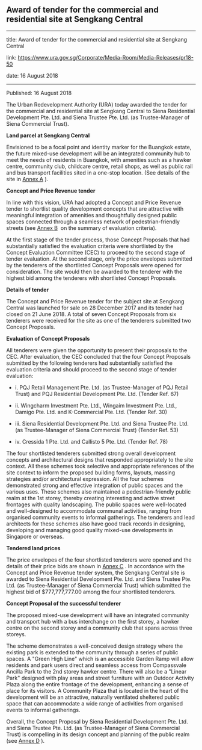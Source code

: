 ## Award of tender for the commercial and residential site at Sengkang Central

---

title: Award of tender for the commercial and residential site at Sengkang Central

link: https://www.ura.gov.sg/Corporate/Media-Room/Media-Releases/pr18-50

date: 16 August 2018

---

Published: 16 August 2018

The Urban Redevelopment Authority (URA) today awarded the tender for the commercial and residential site at Sengkang Central to Siena Residential Development Pte. Ltd. and Siena Trustee Pte. Ltd. (as Trustee-Manager of Siena Commercial Trust).

**Land parcel at Sengkang Central**

Envisioned to be a focal point and identity marker for the Buangkok estate, the future mixed-use development will be an integrated community hub to meet the needs of residents in Buangkok, with amenities such as a hawker centre, community club, childcare centre, retail shops, as well as public rail and bus transport facilities sited in a one-stop location. (See details of the site in [Annex A](https://www.ura.gov.sg/-/media/Corporate/Media-Room/2018/Aug/pr18-50a.pdf) ).

**Concept and Price Revenue tender**

In line with this vision, URA had adopted a Concept and Price Revenue tender to shortlist quality development concepts that are attractive with meaningful integration of amenities and thoughtfully designed public spaces connected through a seamless network of pedestrian-friendly streets (see [Annex B](https://www.ura.gov.sg/-/media/Corporate/Media-Room/2018/Aug/pr18-50b.pdf)  on the summary of evaluation criteria).

At the first stage of the tender process, those Concept Proposals that had substantially satisfied the evaluation criteria were shortlisted by the Concept Evaluation Committee (CEC) to proceed to the second stage of tender evaluation. At the second stage, only the price envelopes submitted by the tenderers of the shortlisted Concept Proposals were opened for consideration. The site would then be awarded to the tenderer with the highest bid among the tenderers with shortlisted Concept Proposals.

**Details of tender**

The Concept and Price Revenue tender for the subject site at Sengkang Central was launched for sale on 28 December 2017 and its tender had closed on 21 June 2018. A total of seven Concept Proposals from six tenderers were received for the site as one of the tenderers submitted two Concept Proposals.

**Evaluation of Concept Proposals**

All tenderers were given the opportunity to present their proposals to the CEC. After evaluation, the CEC concluded that the four Concept Proposals submitted by the following tenderers had substantially satisfied the evaluation criteria and should proceed to the second stage of tender evaluation:

- i. PQJ Retail Management Pte. Ltd. (as Trustee-Manager of PQJ Retail Trust) and PQJ Residential Development Pte. Ltd. (Tender Ref. 67)

- ii. Wingcharm Investment Pte. Ltd., Wingaim Investment Pte. Ltd., Damigo Pte. Ltd. and K-Commercial Pte. Ltd. (Tender Ref. 30)

- iii. Siena Residential Development Pte. Ltd. and Siena Trustee Pte. Ltd. (as Trustee-Manager of Siena Commercial Trust) (Tender Ref. 53)

- iv. Cressida 1 Pte. Ltd. and Callisto 5 Pte. Ltd. (Tender Ref. 78)

The four shortlisted tenderers submitted strong overall development concepts and architectural designs that responded appropriately to the site context. All these schemes took selective and appropriate references of the site context to inform the proposed building forms, layouts, massing strategies and/or architectural expression. All the four schemes demonstrated strong and effective integration of public spaces and the various uses. These schemes also maintained a pedestrian-friendly public realm at the 1st storey, thereby creating interesting and active street frontages with quality landscaping. The public spaces were well-located and well-designed to accommodate communal activities, ranging from organised community events to informal gatherings. The tenderers and lead architects for these schemes also have good track records in designing, developing and managing good quality mixed-use developments in Singapore or overseas.

**Tendered land prices**

The price envelopes of the four shortlisted tenderers were opened and the details of their price bids are shown in [Annex C](https://www.ura.gov.sg/-/media/Corporate/Media-Room/2018/Aug/pr18-50c.pdf) . In accordance with the Concept and Price Revenue tender system, the Sengkang Central site is awarded to Siena Residential Development Pte. Ltd. and Siena Trustee Pte. Ltd. (as Trustee-Manager of Siena Commercial Trust) which submitted the highest bid of $777,777,777.00 among the four shortlisted tenderers.

**Concept Proposal of the successful tenderer**

The proposed mixed-use development will have an integrated community and transport hub with a bus interchange on the first storey, a hawker centre on the second storey and a community club that spans across three storeys.

The scheme demonstrates a well-conceived design strategy where the existing park is extended to the community through a series of public spaces. A "Green High Line" which is an accessible Garden Ramp will allow residents and park users direct and seamless access from Compassvale Ancilla Park to the 2nd storey hawker centre. There will also be a "Linear Park" designed with play areas and street furniture with an Outdoor Activity Plaza along the entire frontage of the development, enhancing a sense of place for its visitors. A Community Plaza that is located in the heart of the development will be an attractive, naturally ventilated sheltered public space that can accommodate a wide range of activities from organised events to informal gatherings.

Overall, the Concept Proposal by Siena Residential Development Pte. Ltd. and Siena Trustee Pte. Ltd. (as Trustee-Manager of Siena Commercial Trust) is compelling in its design concept and planning of the public realm (see [Annex D](https://www.ura.gov.sg/-/media/Corporate/Media-Room/2018/Aug/pr18-50d.pdf) ).
